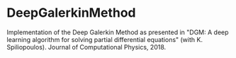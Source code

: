 # DeepGalerkinMethod
Implementation of the Deep Galerkin Method as presented in "DGM: A deep learning algorithm for solving partial differential equations" (with K. Spiliopoulos). Journal of Computational Physics, 2018.
